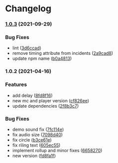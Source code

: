 # Changelog

### [1.0.3](https://www.github.com/donkeyclip/motorcortex-animetitles/compare/v1.0.2...v1.0.3) (2021-09-29)


### Bug Fixes

* lint ([3d6ccad](https://www.github.com/donkeyclip/motorcortex-animetitles/commit/3d6ccade3c062a2311287e39a0857bd90fd49a44))
* remove timing attribute from incidents ([2a9cad8](https://www.github.com/donkeyclip/motorcortex-animetitles/commit/2a9cad84b02d4c3b2cdb5d49941eeae9cd69a5fe))
* update npm name ([b0a4813](https://www.github.com/donkeyclip/motorcortex-animetitles/commit/b0a4813e97535fe9fe184459237c9f2fd5785a21))

### 1.0.2 (2021-04-16)


### Features

* add delay ([8fd8f16](https://www.github.com/kissmybutton/motorcortex-animetitles/commit/8fd8f1678cf5356ba134e69c42b92ef0e5195e56))
* new mc and player version ([cf826ee](https://www.github.com/kissmybutton/motorcortex-animetitles/commit/cf826ee5bd93103b8648e73383813f03f94a54e0))
* update dependencies ([2f8b3c7](https://www.github.com/kissmybutton/motorcortex-animetitles/commit/2f8b3c786a3c020c5328cf8b4f7098967f6cb6d8))


### Bug Fixes

* demo sound fix ([7fc114e](https://www.github.com/kissmybutton/motorcortex-animetitles/commit/7fc114ea80757bcda040b9123be69dc1425116b7))
* fix audio size ([7098d40](https://www.github.com/kissmybutton/motorcortex-animetitles/commit/7098d40259d6bb186db8eb1d80ad17b41b7e369b))
* fix circle ([b3ce61e](https://www.github.com/kissmybutton/motorcortex-animetitles/commit/b3ce61ed9012be1703560c0065cee7466228df0c))
* fix riling text ([605ec55](https://www.github.com/kissmybutton/motorcortex-animetitles/commit/605ec55572b743be179cdcac1f0d2c75237fc853))
* implement rollup and minor fixes ([6658270](https://www.github.com/kissmybutton/motorcortex-animetitles/commit/66582705fd51f616ad49d410fecbfc40727be5cf))
* new version ([fd8fa1f](https://www.github.com/kissmybutton/motorcortex-animetitles/commit/fd8fa1f8219adb5b5834962cb9cdec016295986c))
